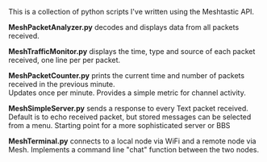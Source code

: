This is a collection of python scripts I've written using the Meshtastic API.


**MeshPacketAnalyzer.py**
decodes and displays data from all packets received.

**MeshTrafficMonitor.py** 
displays the time, type and source of each packet received, one line per per packet.

**MeshPacketCounter.py** 
prints the current time and number of packets received in the previous minute.  
Updates once per minute.  Provides a simple metric for channel activity.

**MeshSimpleServer.py**
sends a response to every Text packet received.  Default is to echo received packet,
but stored messages can be selected from a menu.  Starting point for a more sophisticated
server or BBS

**MeshTerminal.py**
connects to a local node via WiFi and a remote node via Mesh.  Implements a command line
"chat" function between the two nodes.
